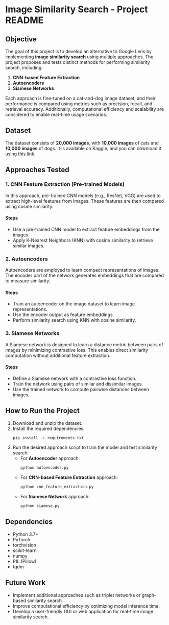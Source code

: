 # **Image Similarity Search - Project README**

## **Objective**
The goal of this project is to develop an alternative to Google Lens by implementing **image similarity search** using multiple approaches. The project proposes and tests distinct methods for performing similarity search, including:

1. **CNN-based Feature Extraction**
2. **Autoencoders**
3. **Siamese Networks**

Each approach is fine-tuned on a cat-and-dog image dataset, and their performance is compared using metrics such as precision, recall, and retrieval accuracy. Additionally, computational efficiency and scalability are considered to enable real-time usage scenarios.

## **Dataset**
The dataset consists of **20,000 images**, with **10,000 images** of cats and **10,000 images** of dogs. It is available on Kaggle, and you can download it using [this link](https://storage.googleapis.com/kaggle-data-sets/550917/1003830/bundle/archive.zip).

## **Approaches Tested**

### **1. CNN Feature Extraction (Pre-trained Models)**
In this approach, pre-trained CNN models (e.g., ResNet, VGG) are used to extract high-level features from images. These features are then compared using cosine similarity.

#### **Steps**
- Use a pre-trained CNN model to extract feature embeddings from the images.
- Apply K-Nearest Neighbors (KNN) with cosine similarity to retrieve similar images.

### **2. Autoencoders**
Autoencoders are employed to learn compact representations of images. The encoder part of the network generates embeddings that are compared to measure similarity.

#### **Steps**
- Train an autoencoder on the image dataset to learn image representations.
- Use the encoder output as feature embeddings.
- Perform similarity search using KNN with cosine similarity.

### **3. Siamese Networks**
A Siamese network is designed to learn a distance metric between pairs of images by minimizing contrastive loss. This enables direct similarity computation without additional feature extraction.

#### **Steps**
- Define a Siamese network with a contrastive loss function.
- Train the network using pairs of similar and dissimilar images.
- Use the trained network to compute pairwise distances between images.

## **How to Run the Project**
1. Download and unzip the dataset.
2. Install the required dependencies:
   ```bash
   pip install -r requirements.txt
   ```
3. Run the desired approach script to train the model and test similarity search:
   - For **Autoencoder** approach:
     ```bash
     python autoencoder.py
     ```
   - For **CNN-based Feature Extraction** approach:
     ```bash
     python cnn_feature_extraction.py
     ```
   - For **Siamese Network** approach:
     ```bash
     python siamese.py
     ```

## **Dependencies**
- Python 3.7+
- PyTorch
- torchvision
- scikit-learn
- numpy
- PIL (Pillow)
- tqdm

## **Future Work**
- Implement additional approaches such as triplet networks or graph-based similarity search.
- Improve computational efficiency by optimizing model inference time.
- Develop a user-friendly GUI or web application for real-time image similarity search.


